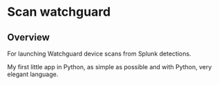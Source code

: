 Scan watchguard
===============

## Overview

For launching Watchguard device scans from Splunk detections.

My first little app in Python, as simple as possible and with Python, very elegant language.
